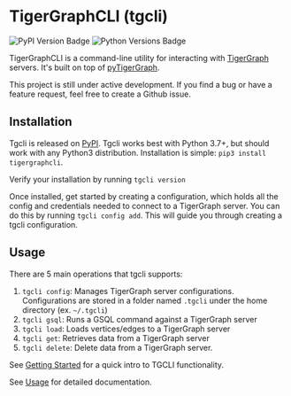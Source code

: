 # TigerGraphCLI (tgcli)

![PyPI Version Badge](https://img.shields.io/pypi/v/tigergraphcli)
![Python Versions Badge](https://img.shields.io/pypi/pyversions/tigergraphcli)

TigerGraphCLI is a command-line utility for interacting with [TigerGraph](https://www.tigergraph.com/) servers. It's
built on top of [pyTigerGraph](https://github.com/pyTigerGraph/pyTigerGraph).

This project is still under active development. If you find a bug or have a feature request, feel free to create a Github issue.

## Installation

Tgcli is released on [PyPI](https://pypi.org/project/tigergraphcli/). Tgcli works best with Python 3.7+, but should work with any Python3 distribution. Installation is simple:
`pip3 install tigergraphcli`.

Verify your installation by running `tgcli version`

Once installed, get started by creating a configuration, which holds all the config and credentials needed to
connect to a TigerGraph server. You can do this by running `tgcli config add`. This will guide you through creating
a tgcli configuration.

## Usage

There are 5 main operations that tgcli supports:

1. `tgcli config`: Manages TigerGraph server configurations. Configurations are stored in a folder named `.tgcli`
under the home directory (ex. `~/.tgcli`)
2. `tgcli gsql`: Runs a GSQL command against a TigerGraph server
3. `tgcli load`: Loads vertices/edges to a TigerGraph server
4. `tgcli get`: Retrieves data from a TigerGraph server
5. `tgcli delete`: Delete data from a TigerGraph server.

See [Getting Started](https://github.com/frankfka/TigerGraphCLI/blob/master/docs/GETTING_STARTED.md) for a quick intro to TGCLI functionality.

See [Usage](https://github.com/frankfka/TigerGraphCLI/blob/master/docs/USAGE.md) for detailed documentation.
